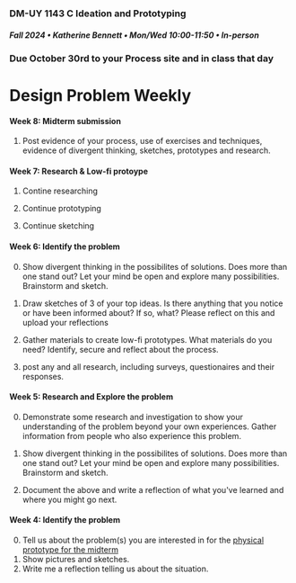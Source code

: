 ### DM-UY 1143 C Ideation and Prototyping
##### Fall 2024 • Katherine Bennett • Mon/Wed 10:00-11:50 • In-person

### Due October 30rd to your Process site and in class that day

# Design Problem Weekly

#### Week 8: Midterm submission

1. Post evidence of your process, use of exercises and techniques, evidence of divergent thinking, sketches, prototypes and research.


#### Week 7: Research & Low-fi protoype

1. Contine researching

2. Continue prototyping

3. Continue sketching

#### Week 6: Identify the problem

0.  Show divergent thinking in the possibilites of solutions. Does more than one stand out? Let your mind be open and explore many possibilities. Brainstorm and sketch. 

1. Draw sketches of 3 of your top ideas. Is there anything that you notice or have been informed about? If so, what? Please reflect on this and upload your reflections 

2. Gather materials to create low-fi prototypes. What materials do you need? Identify, secure and reflect about the process.

3. post any and all research, including surveys, questionaires and their responses.


#### Week 5: Research and Explore the problem
0. Demonstrate some research and investigation to show your understanding of the problem beyond your own experiences. Gather information from people who also experience this problem.

1. Show divergent thinking in the possibilites of solutions. Does more than one stand out? Let your mind be open and explore many possibilities. Brainstorm and sketch.

2. Document the above and write a reflection of what you've learned and where you might go next.


#### Week 4: Identify the problem

0. Tell us about the problem(s) you are interested in for the [physical prototype for the midterm](designProblem.md)
1. Show pictures and sketches.
2. Write me a reflection telling us about the situation.